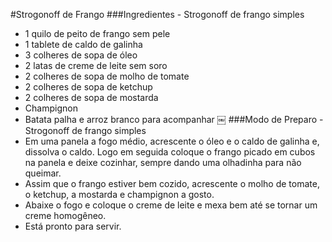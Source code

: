 #Strogonoff de Frango
###Ingredientes - Strogonoff de frango simples
- 1 quilo de peito de frango sem pele
- 1 tablete de caldo de galinha
- 3 colheres de sopa de óleo
- 2 latas de creme de leite sem soro
- 2 colheres de sopa de molho de tomate
- 2 colheres de sopa de ketchup
- 2 colheres de sopa de mostarda
- Champignon
- Batata palha e arroz branco para acompanhar
￼
###Modo de Preparo - Strogonoff de frango simples
- Em uma panela a fogo médio, acrescente o óleo e o caldo de galinha e, dissolva o caldo. Logo em seguida coloque o frango picado em cubos na panela e deixe cozinhar, sempre dando uma olhadinha para não queimar.
- Assim que o frango estiver bem cozido, acrescente o molho de tomate, o ketchup, a mostarda e champignon a gosto.
- Abaixe o fogo e coloque o creme de leite e mexa bem até se tornar um creme homogêneo.
- Está pronto para servir.

